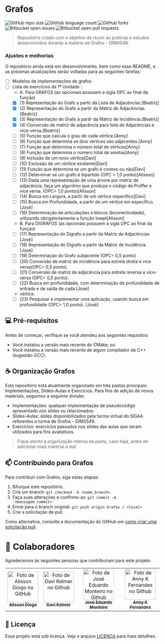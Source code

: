 # Grafos

![GitHub repo size](https://img.shields.io/github/repo-size/beatrizgouveia03/Grafos?style=for-the-badge)
![GitHub language count](https://img.shields.io/github/languages/count/beatrizgouveia03/Grafos?style=for-the-badge)
![GitHub forks](https://img.shields.io/github/forks/beatrizgouveia03/Grafos?style=for-the-badge)
![Bitbucket open issues](https://img.shields.io/bitbucket/issues/beatrizgouveia03/Grafos?style=for-the-badge)
![Bitbucket open pull requests](https://img.shields.io/bitbucket/pr-raw/beatrizgouveia03/Grafos?style=for-the-badge)


> Repositório criado com o objetivo de reunir as práticas e estudos desenvolvidos durante a matéria de Grafos - DIM0549.

### Ajustes e melhorias

O repositório ainda está em desenvolvimento, bem como esse README, e as próximas atualizações serão voltadas para as seguintes tarefas:

- [ ] Modelos de implementações de grafos  
- [ ] Lista de exercícios da 1ª Unidade :
    - A. Para GRAFOS (as opcionais possuem a sigla OPC ao final da função)
    - [x] (1)  Representação do Grafo a partir da Lista de Adjacências.[Beatriz]
    - [x] (2)  Representação do Grafo a partir da Matriz de Adjacências.[Beatriz]
    - [x] (3)  Representação do Grafo a partir da Matriz de Incidência.[Beatriz]
    - [x] (4)  Conversão de matriz de adjacência para lista de Adjacências e vice-versa.[Beatriz]
    - [ ] (5)  Função que calcula o grau de cada vértice.[Anny]
    - [ ] (6)  Função que determina se dois vértices são adjacentes.[Anny]
    - [ ] (7)  Função que determina o número total de vértices[Anny]
    - [ ] (8)  Função que determina o número total de arestas[Anny]
    - [ ] (9)  Inclusão de um novo vértice[Davi]
    - [ ] (10) Exclusão de um vértice existente[Davi]
    - [ ] (11) Função que determina se um grafo é conexo ou não[Davi]
    - [ ] (12) Determinar se um grafo é bipartido (OPC = 1,0 ponto)[Alisson]
    - [ ] (13) Dada uma representação de uma árvore por matriz de adjacência, faça um algoritmo que
    produza o código de Prüffer e vice versa. (OPC= 1,0 ponto)[Alisson]
    - [ ] (14) Busca em Largura, a partir de um vértice específico[Davi]
    - [ ] (15) Busca em Profundidade, a partir de um vértice em específico. [José]
    - [ ] (16) Determinação de articulações e blocos (biconectividade), utilizando obrigatoriamente a
função lowpt[Alisson]
    - B. Para DIGRAFOS (as opcionais possuem a sigla OPC ao final da função)
    - [ ] (17)  Representação do Digrafo a partir da Matriz de Adjacências [José]
    - [ ] (18)  Representação do Digrafo a partir da Matriz de Incidência [José]
    - [ ] (19)  Determinação do Grafo subjacente (OPC= 0,5 ponto)
    - [ ] (20)  Conversão de matriz de incidência para estrela direta e vice versa(OPC= 0,5 ponto).
    - [ ] (21)  Conversão de matriz de adjacência para estrela reversa e vice-versa (OPC= 0,5 ponto).
    - [ ] (22)  Busca em profundidade, com determinação de profundidade de entrada e de saída de cada [José]
    - vértice.
    - [ ] (23) Pesquisar e implementar uma aplicação, usando busca em profundidade (OPC= 1,0 ponto). [José]

## 💻 Pré-requisitos

Antes de começar, verifique se você atendeu aos seguintes requisitos:
- Você instalou a versão mais recente do CMake; ou
- Você instalou a versão mais recente de algum compilador de C++(sugestão GCC).

## ☕ Organização Grafos

Este repositório está atualmente organizado em três pastas principais: Implementações, Slides-Aulas e Exercícios.
Para fins de adição de novos materiais, seguimos a seguinte divisão:
- Implementações: qualquer implementação de pseudocódigo apresentado nos slides ou relacionados.
- Slides-Aulas: slides disponibilizados pela turma virtual do SIGAA referentes a turma de Grafos - DIM0549.
- Exercícios: exercícios passados nos slides das aulas que seram utilizados para fins avaliativos.

> Fique atento a organização interna da pasta, caso haja, antes de adicionar mais matérial a ela!

## 📫 Contribuindo para Grafos

Para contribuir com Grafos, siga estas etapas:

1. Bifurque este repositório.
2. Crie um branch: `git checkout -b <nome_branch>`.
3. Faça suas alterações e confirme-as: `git commit -m '<mensagem_commit>'`
4. Envie para o branch original: `git push origin Grafos / <local>`
5. Crie a solicitação de pull.

Como alternativa, consulte a documentação do GitHub em [como criar uma solicitação pull](https://help.github.com/en/github/collaborating-with-issues-and-pull-requests/creating-a-pull-request).

# 🤝 Colaboradores

Agradecemos às seguintes pessoas que contribuíram para este projeto:

<table>
  <tr>
    <td align="center">
      <a href="https://github.com/AlissonDiogo" title="Alisson Diogo">
        <img src="https://avatars.githubusercontent.com/u/38612359?v=4" width="100px;" alt="Foto de Alisson Diogo no GitHub"/><br>
        <sub>
          <b>Alisson Diogo</b>
        </sub>
      </a>
    </td>
    <td align="center">
      <a href="https://github.com/davikelmer" title="Davi Kelmer">
        <img src="https://avatars.githubusercontent.com/u/143103839?v=4" width="100px;" alt="Foto de Davi Kelmer no Github"/><br>
        <sub>
          <b>Davi Kelmer</b>
        </sub>
      </a>
    </td>
    <td align="center">
      <a href="https://github.com/joseemds" title="José Eduardo Monteiro">
        <img src="https://avatars.githubusercontent.com/u/51955049?v=4" width="100px;" alt="Foto de José Eduardo Monteiro no Github"/><br>
        <sub>
          <b>José Eduardo Monteiro</b>
        </sub>
      </a>
    </td>
    <td align="center">
      <a href="https://github.com/nnkfrnds" title="Anny K Fernandes">
        <img src="https://avatars.githubusercontent.com/u/78033190?v=4" width="100px;" alt="Foto de Anny K Fernandes no Github"/><br>
        <sub>
          <b>Anny K Fernandes</b>
        </sub>
      </a>
    </td>
  </tr>
</table>

## 📝 Licença

Esse projeto está sob licença. Veja o arquivo [LICENÇA](LICENSE.md) para mais detalhes.
